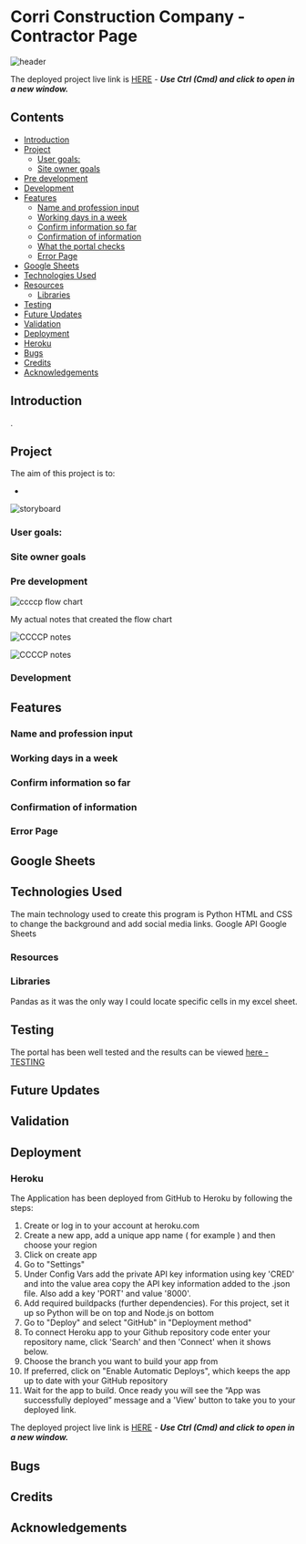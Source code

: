 # Corri Construction Company - Contractor Page

![ header]()

The deployed project live link is [HERE]() - **_Use Ctrl (Cmd) and click to open in a new window._**

## Contents

- [Introduction](#introduction)
- [Project](#project)
  - [User goals:](#user-goals)
  - [Site owner goals](#site-owner-goals)
- [Pre development](#pre-development)
- [Development](#development)
- [Features](#features)
  - [Name and profession input](#name-and-profession-input)
  - [Working days in a week](#working-days-in-a-week)
  - [Confirm information so far](#confirm-information-so-far)
  - [Confirmation of information](#confirmation-of-information)
  - [What the portal checks](#what-the-portal-checks)
  - [Error Page](#error-page)
- [Google Sheets](#google-sheets)
- [Technologies Used](#technologies-used)
- [Resources](#resources)
  - [Libraries](#libraries)
- [Testing](#testing)
- [Future Updates](#future-updates)
- [Validation](#validation)
- [Deployment](#deployment)
- [Heroku](#heroku)
- [Bugs](#bugs)
- [Credits](#credits)
- [Acknowledgements](#acknowledgements)

## Introduction

.

## Project

The aim of this project is to:

-

![storyboard]()

### User goals:

### Site owner goals

### Pre development

![ccccp flow chart]()

My actual notes that created the flow chart

![CCCCP notes]()

![CCCCP notes]()

### Development

## Features

### Name and profession input

### Working days in a week

### Confirm information so far

### Confirmation of information

### Error Page

## Google Sheets

## Technologies Used

The main technology used to create this program is Python
HTML and CSS to change the background and add social media links.
Google API
Google Sheets

### Resources

### Libraries

Pandas as it was the only way I could locate specific cells in my excel sheet.

## Testing

The portal has been well tested and the results can be viewed [here - TESTING]()

## Future Updates

## Validation

## Deployment

### Heroku

The Application has been deployed from GitHub to Heroku by following the steps:

1. Create or log in to your account at heroku.com
2. Create a new app, add a unique app name ( for example ) and then choose your region
3. Click on create app
4. Go to "Settings"
5. Under Config Vars add the private API key information using key 'CRED' and into the value area copy the API key information added to the .json file. Also add a key 'PORT' and value '8000'.
6. Add required buildpacks (further dependencies). For this project, set it up so Python will be on top and Node.js on bottom
7. Go to "Deploy" and select "GitHub" in "Deployment method"
8. To connect Heroku app to your Github repository code enter your repository name, click 'Search' and then 'Connect' when it shows below.
9. Choose the branch you want to build your app from
10. If preferred, click on "Enable Automatic Deploys", which keeps the app up to date with your GitHub repository
11. Wait for the app to build. Once ready you will see the “App was successfully deployed” message and a 'View' button to take you to your deployed link.

The deployed project live link is [HERE]() - **_Use Ctrl (Cmd) and click to open in a new window._**

## Bugs

## Credits

## Acknowledgements
